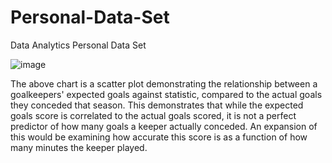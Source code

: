 # Personal-Data-Set
Data Analytics Personal Data Set


![image](https://user-images.githubusercontent.com/79553612/113812378-dd27fe00-9722-11eb-95a9-a1abc3b4ed49.png)


The above chart is a scatter plot demonstrating the relationship between a goalkeepers' expected goals against statistic, compared to the actual goals they conceded that season. This demonstrates that while the expected goals score is correlated to the actual goals scored, it is not a perfect predictor of how many goals a keeper actually conceded. An expansion of this would be examining how accurate this score is as a function of how many minutes the keeper played. 
